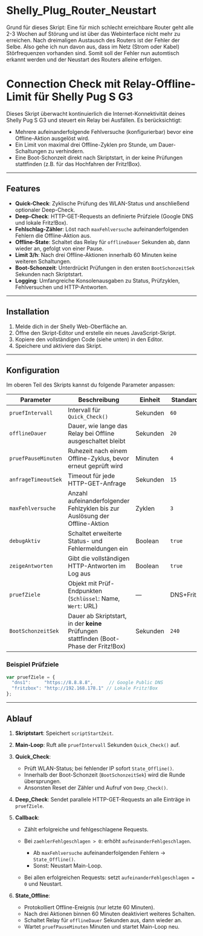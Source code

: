 # Shelly_Plug_Router_Neustart
Grund für dieses Skript: 
Eine für mich schlecht erreichbare Router geht alle 2-3 Wochen auf Störung und ist über das Webinterface nicht mehr zu erreichen. Nach dreimaligen Austausch des Routers ist der Fehler der Selbe. Also gehe ich nun davon aus, dass im Netz (Strom oder Kabel) Störfrequenzen vorhanden sind. Somit soll der Fehler nun automtisch erkannt werden und der Neustart des Routers alleine erfolgen.



# Connection Check mit Relay-Offline-Limit für Shelly Pug S G3

Dieses Skript überwacht kontinuierlich die Internet-Konnektivität deines Shelly Pug S G3 und steuert ein Relay bei Ausfällen. Es berücksichtigt:

* Mehrere aufeinanderfolgende Fehlversuche (konfigurierbar) bevor eine Offline-Aktion ausgelöst wird.
* Ein Limit von maximal drei Offline-Zyklen pro Stunde, um Dauer-Schaltungen zu verhindern.
* Eine Boot-Schonzeit direkt nach Skriptstart, in der keine Prüfungen stattfinden (z.B. für das Hochfahren der Fritz!Box).

---

## Features

* **Quick-Check**: Zyklische Prüfung des WLAN-Status und anschließend optionaler Deep-Check.
* **Deep-Check**: HTTP-GET-Requests an definierte Prüfziele (Google DNS und lokale Fritz!Box).
* **Fehlschlag-Zähler**: Löst nach `maxFehlversuche` aufeinanderfolgenden Fehlern die Offline-Aktion aus.
* **Offline-State**: Schaltet das Relay für `offlineDauer` Sekunden ab, dann wieder an, gefolgt von einer Pause.
* **Limit 3/h**: Nach drei Offline-Aktionen innerhalb 60 Minuten keine weiteren Schaltungen.
* **Boot-Schonzeit**: Unterdrückt Prüfungen in den ersten `BootSchonzeitSek` Sekunden nach Skriptstart.
* **Logging**: Umfangreiche Konsolenausgaben zu Status, Prüfzyklen, Fehlversuchen und HTTP-Antworten.

---

## Installation

1. Melde dich in der Shelly Web-Oberfläche an.
2. Öffne den Skript-Editor und erstelle ein neues JavaScript-Skript.
3. Kopiere den vollständigen Code (siehe unten) in den Editor.
4. Speichere und aktiviere das Skript.

---

## Konfiguration

Im oberen Teil des Skripts kannst du folgende Parameter anpassen:

| Parameter           | Beschreibung                                                                            | Einheit  | Standard  |
| ------------------- | --------------------------------------------------------------------------------------- | -------- | --------- |
| `pruefIntervall`    | Intervall für `Quick_Check()`                                                           | Sekunden | `60`      |
| `offlineDauer`      | Dauer, wie lange das Relay bei Offline ausgeschaltet bleibt                             | Sekunden | `20`      |
| `pruefPauseMinuten` | Ruhezeit nach einem Offline-Zyklus, bevor erneut geprüft wird                           | Minuten  | `4`       |
| `anfrageTimeoutSek` | Timeout für jede HTTP-GET-Anfrage                                                       | Sekunden | `15`      |
| `maxFehlversuche`   | Anzahl aufeinanderfolgender Fehlzyklen bis zur Auslösung der Offline-Aktion             | Zyklen   | `3`       |
| `debugAktiv`        | Schaltet erweiterte Status- und Fehlermeldungen ein                                     | Boolean  | `true`    |
| `zeigeAntworten`    | Gibt die vollständigen HTTP-Antworten im Log aus                                        | Boolean  | `true`    |
| `pruefZiele`        | Objekt mit Prüf-Endpunkten (`Schlüssel`: Name, `Wert`: URL)                             | —        | DNS+Fritz |
| `BootSchonzeitSek`  | Dauer ab Skriptstart, in der **keine** Prüfungen stattfinden (Boot-Phase der Fritz!Box) | Sekunden | `240`     |

### Beispiel Prüfziele

```js
var pruefZiele = {
  "dns1":     "https://8.8.8.8",      // Google Public DNS
  "fritzbox": "http://192.168.178.1" // Lokale Fritz!Box
};
```

---

## Ablauf

1. **Skriptstart**: Speichert `scriptStartZeit`.
2. **Main-Loop**: Ruft alle `pruefIntervall` Sekunden `Quick_Check()` auf.
3. **Quick\_Check**:

   * Prüft WLAN-Status; bei fehlender IP sofort `State_Offline()`.
   * Innerhalb der Boot-Schonzeit (`BootSchonzeitSek`) wird die Runde übersprungen.
   * Ansonsten Reset der Zähler und Aufruf von `Deep_Check()`.
4. **Deep\_Check**: Sendet parallele HTTP-GET-Requests an alle Einträge in `pruefZiele`.
5. **Callback**:

   * Zählt erfolgreiche und fehlgeschlagene Requests.
   * Bei `zaehlerFehlgeschlagen > 0`: erhöht `aufeinanderFehlgeschlagen`.

     * Ab `maxFehlversuche` aufeinanderfolgenden Fehlern → `State_Offline()`.
     * Sonst: Neustart Main-Loop.
   * Bei allen erfolgreichen Requests: setzt `aufeinanderFehlgeschlagen = 0` und Neustart.
6. **State\_Offline**:

   * Protokolliert Offline-Ereignis (nur letzte 60 Minuten).
   * Nach drei Aktionen binnen 60 Minuten deaktiviert weiteres Schalten.
   * Schaltet Relay für `offlineDauer` Sekunden aus, dann wieder an.
   * Wartet `pruefPauseMinuten` Minuten und startet Main-Loop neu.

